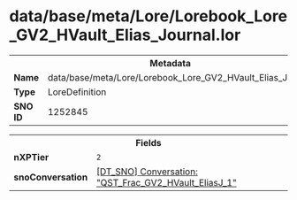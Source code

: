<h1>data/base/meta/Lore/Lorebook_Lore_GV2_HVault_Elias_Journal.lor</h1><table><tr><th colspan="100%">Metadata</th></tr><tr><td><b>Name</b></td><td>data/base/meta/Lore/Lorebook_Lore_GV2_HVault_Elias_Journal.lor</td></tr><tr><td><b>Type</b></td><td>LoreDefinition</td></tr><tr><td><b>SNO ID</b></td><td>1252845</td></tr></table>

<table><tr><th colspan="100%">Fields</th></tr><tr><td><b>nXPTier</b></td><td><code>2</code></td></tr><tr><td><b>snoConversation</b></td><td><a href="..\Conversation\QST_Frac_GV2_HVault_EliasJ_1.cnv">[DT_SNO] Conversation: "QST_Frac_GV2_HVault_EliasJ_1"</a></td></tr></table>

